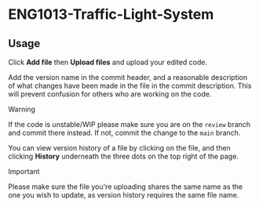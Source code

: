 # ENG1013-Traffic-Light-System
## Usage
Click **Add file** then **Upload files** and upload your edited code.

Add the version name in the commit header, and a reasonable description of what changes have been made in the file in the commit description. This will prevent confusion for others who are working on the code. 

> [!WARNING]  
> If the code is unstable/WIP please make sure you are on the `review` branch and commit there instead. If not, commit the change to the `main` branch.

You can view version history of a file by clicking on the file, and then clicking **History** underneath the three dots on the top right of the page.

> [!IMPORTANT]  
> Please make sure the file you're uploading shares the same name as the one you wish to update, as version history requires the same file name.
